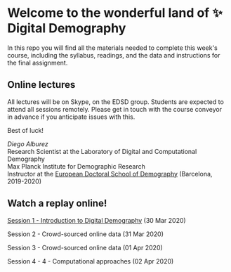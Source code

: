 # Welcome to the wonderful land of :sparkles: Digital Demography

In this repo you will find all the materials needed to complete this week's course, including the syllabus, readings, and the data and instructions for the final assignment. 

## Online lectures

All lectures will be on Skype, on the EDSD group. Students are expected to attend all sessions remotely. 
Please get in touch with the course conveyor in advance if you anticipate issues with this.

Best of luck!

*Diego Alburez*  
Research Scientist at the Laboratory of Digital and Computational Demography  
Max Planck Institute for Demographic Research  
Instructor at the [European Doctoral School of Demography](https://ced.uab.cat/en/courses/edsd/) (Barcelona, 2019-2020)


## Watch a replay online!

[Session 1 - Introduction to Digital Demography](https://youtu.be/EuzTgh-1b38) (30 Mar 2020)

Session 2 - Crowd-sourced online data (31 Mar 2020)

Session 3 - Crowd-sourced online data (01 Apr 2020)

Session 4 - 4 - Computational approaches (02 Apr 2020)
